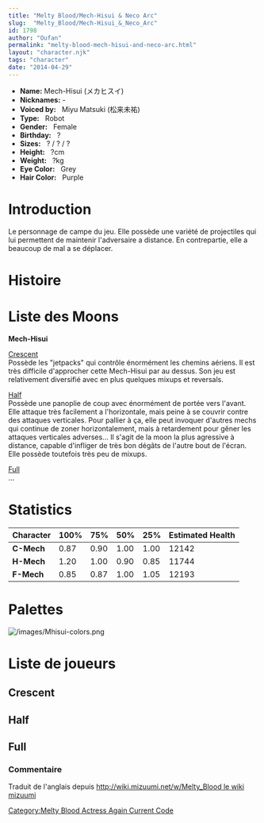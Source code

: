 ```yaml
---
title: "Melty Blood/Mech-Hisui & Neco Arc"
slug:  "Melty_Blood/Mech-Hisui_&_Neco_Arc"
id: 1798
author: "Oufan"
permalink: "melty-blood-mech-hisui-and-neco-arc.html"
layout: "character.njk"
tags: "character"
date: "2014-04-29"
---
```


- **Name:** Mech-Hisui (メカヒスイ)
- **Nicknames:** -
- **Voiced by:**   Miyu Matsuki
(松来未祐)
- **Type:**   Robot 
- **Gender:**   Female
 - **Birthday:**   ?
- **Sizes:**   ? / ? /
?
- **Height:**   ?cm
- **Weight:**   ?kg
- **Eye Color:**   Grey
- **Hair Color:**   Purple


# Introduction

Le personnage de campe du jeu. Elle possède une variété de projectiles
qui lui permettent de maintenir l'adversaire a distance. En
contrepartie, elle a beaucoup de mal a se déplacer.

# Histoire

# Liste des Moons

**Mech-Hisui**

[Crescent](Melty_Blood/Mech-Hisui/Crescent_Moon "wikilink")  
Possède les "jetpacks" qui contrôle énormément les chemins aériens. Il
est très difficile d'approcher cette Mech-Hisui par au dessus. Son jeu
est relativement diversifié avec en plus quelques mixups et reversals.

[Half](Melty_Blood/Mech-Hisui/Half_Moon "wikilink")  
Possède une panoplie de coup avec énormément de portée vers l'avant.
Elle attaque très facilement a l'horizontale, mais peine à se couvrir
contre des attaques verticales. Pour pallier à ça, elle peut invoquer
d'autres mechs qui continue de zoner horizontalement, mais à retardement
pour gêner les attaques verticales adverses... Il s'agit de la moon la
plus agressive à distance, capable d'infliger de très bon dégâts de
l'autre bout de l'écran. Elle possède toutefois très peu de mixups.

[Full](Melty_Blood/Mech-Hisui/Full_Moon "wikilink")  
...

# Statistics

| Character  | 100% | 75%  | 50%  | 25%  | Estimated Health |
|------------|------|------|------|------|------------------|
| **C-Mech** | 0.87 | 0.90 | 1.00 | 1.00 | 12142            |
| **H-Mech** | 1.20 | 1.00 | 0.90 | 0.85 | 11744            |
| **F-Mech** | 0.85 | 0.87 | 1.00 | 1.05 | 12193            |

# Palettes

![](/images/Mhisui-colors.png "/images/Mhisui-colors.png")

# Liste de joueurs

## Crescent

## Half

## Full

### Commentaire

Traduit de l'anglais depuis [http://wiki.mizuumi.net/w/Melty_Blood le
wiki
mizuumi](http://wiki.mizuumi.net/w/Melty_Blood_le_wiki_mizuumi "wikilink")

[Category:Melty Blood Actress Again Current
Code](Category:Melty_Blood_Actress_Again_Current_Code "wikilink")
